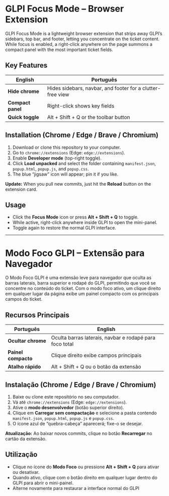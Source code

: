 # GLPI Focus Mode – Browser Extension

GLPI Focus Mode is a lightweight browser extension that strips away GLPI’s sidebars, top bar, and footer, letting you concentrate on the ticket content. While focus is enabled, a right-click anywhere on the page summons a compact panel with the most important ticket fields.

## Key Features

| English        | Português                                          |
|----------------|----------------------------------------------------|
| **Hide chrome**   | Hides sidebars, navbar, and footer for a clutter-free view | Oculta barras laterais, navbar e rodapé para foco total |
| **Compact panel** | Right-click shows key fields                   | Clique direito exibe campos principais                  |
| **Quick toggle**  | Alt + Shift + Q or the toolbar button          | Alt + Shift + Q ou o botão da extensão                  |

## Installation (Chrome / Edge / Brave / Chromium)

1. Download or clone this repository to your computer.
2. Go to `chrome://extensions` (Edge: `edge://extensions`).
3. Enable **Developer mode** (top-right toggle).
4. Click **Load unpacked** and select the folder containing `manifest.json`, `popup.html`, `popup.js`, and `popup.css`.
5. The blue “jigsaw” icon will appear; pin it if you like.

**Update:** When you pull new commits, just hit the **Reload** button on the extension card.

## Usage

- Click the **Focus Mode** icon or press **Alt + Shift + Q** to toggle.
- While active, right-click anywhere inside GLPI to open the mini-panel.
- Toggle again to restore the normal GLPI interface.

---

# Modo Foco GLPI – Extensão para Navegador

O Modo Foco GLPI é uma extensão leve para navegador que oculta as barras laterais, barra superior e rodapé do GLPI, permitindo que você se concentre no conteúdo do ticket. Com o modo foco ativo, um clique direito em qualquer lugar da página exibe um painel compacto com os principais campos do ticket.

## Recursos Principais

| Português       | English                                            |
|-----------------|----------------------------------------------------|
| **Ocultar chrome** | Oculta barras laterais, navbar e rodapé para foco total | Hides sidebars, navbar, and footer for a clutter-free view |
| **Painel compacto** | Clique direito exibe campos principais            | Right-click shows key fields                           |
| **Atalho rápido**   | Alt + Shift + Q ou o botão da extensão           | Alt + Shift + Q or the toolbar button                 |

## Instalação (Chrome / Edge / Brave / Chromium)

1. Baixe ou clone este repositório no seu computador.
2. Vá até `chrome://extensions` (Edge: `edge://extensions`).
3. Ative o **modo desenvolvedor** (botão superior direito).
4. Clique em **Carregar sem compactação** e selecione a pasta contendo `manifest.json`, `popup.html`, `popup.js` e `popup.css`.
5. O ícone azul de “quebra-cabeça” aparecerá; fixe-o se desejar.

**Atualização:** Ao baixar novos commits, clique no botão **Recarregar** no cartão da extensão.

## Utilização

- Clique no ícone do **Modo Foco** ou pressione **Alt + Shift + Q** para ativar ou desativar.
- Quando ativo, clique com o botão direito em qualquer lugar dentro do GLPI para abrir o mini-painel.
- Alterne novamente para restaurar a interface normal do GLPI
